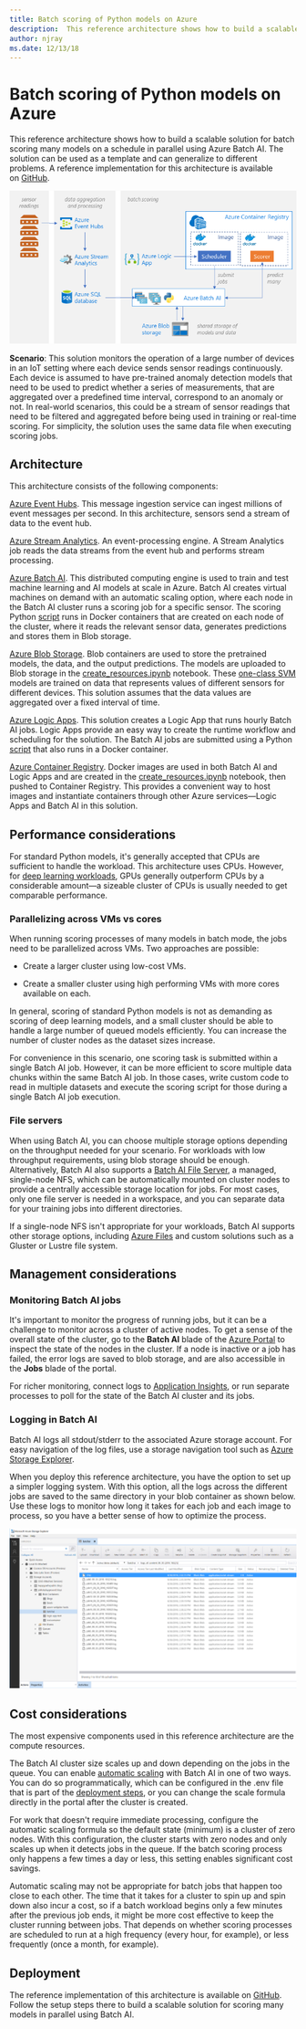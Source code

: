 ```yaml
---
title: Batch scoring of Python models on Azure
description:  This reference architecture shows how to build a scalable solution for batch scoring many models on a schedule in parallel using Azure Batch AI.
author: njray
ms.date: 12/13/18
---
```

# Batch scoring of Python models on Azure

This reference architecture shows how to build a scalable solution for batch scoring many models on a schedule in parallel using Azure Batch AI. The solution can be used as a template and can generalize to different problems. A reference implementation for this architecture is available on [GitHub][github].

![Batch scoring of Python models on Azure](./_images/batch-scoring-python.png)

**Scenario**: This solution monitors the operation of a large number of devices in an IoT setting where each device sends sensor readings continuously. Each device is assumed to have pre-trained anomaly detection models that need to be used to predict whether a series of measurements, that are aggregated over a predefined time interval, correspond to an anomaly or not. In real-world scenarios, this could be a stream of sensor readings that need to be filtered and aggregated before being used in training or real-time scoring. For simplicity, the solution uses the same data file when executing scoring jobs.

## Architecture

This architecture consists of the following components:

[Azure Event Hubs][event-hubs]. This message ingestion service can ingest millions of event messages per second. In this architecture, sensors send a stream of data to the event hub.

[Azure Stream Analytics][stream-analytics]. An event-processing engine. A Stream Analytics job reads the data streams from the event hub and performs stream processing.

[Azure Batch AI][batch-ai]. This distributed computing engine is used to train and test machine learning and AI models at scale in Azure. Batch AI creates virtual machines on demand with an automatic scaling option, where each node in the Batch AI cluster runs a scoring job for a specific sensor. The scoring Python [script][python-script] runs in Docker containers that are created on each node of the cluster, where it reads the relevant sensor data, generates predictions and stores them in Blob storage.

[Azure Blob Storage][storage]. Blob containers are used to store the pretrained models, the data, and the output predictions. The models are uploaded to Blob storage in the [create\_resources.ipynb][create-resources] notebook. These [one-class SVM][one-class-svm] models are trained on data that represents values of different sensors for different devices. This solution assumes that the data values are aggregated over a fixed interval of time.

[Azure Logic Apps][logic-apps]. This solution creates a Logic App that runs hourly Batch AI jobs. Logic Apps provide an easy way to create the runtime workflow and scheduling for the solution. The Batch AI jobs are submitted using a Python [script][script] that also runs in a Docker container.

[Azure Container Registry][acr]. Docker images are used in both Batch AI and Logic Apps and are created in the [create\_resources.ipynb][create-resources] notebook, then pushed to Container Registry. This provides a convenient way to host images and instantiate containers through other Azure services—Logic Apps and Batch AI in this solution.

## Performance considerations

For standard Python models, it's generally accepted that CPUs are sufficient to handle the workload. This architecture uses CPUs. However, for [deep learning workloads][deep], GPUs generally outperform CPUs by a considerable amount—a sizeable cluster of CPUs is usually needed to get comparable performance.

### Parallelizing across VMs vs cores

When running scoring processes of many models in batch mode, the jobs need to be parallelized across VMs. Two approaches are possible: 

* Create a larger cluster using low-cost VMs.

* Create a smaller cluster using high performing VMs with more cores available on each.

In general, scoring of standard Python models is not as demanding as scoring of deep learning models, and a small cluster should be able to handle a large number of queued models efficiently. You can increase the number of cluster nodes as the dataset sizes increase.

For convenience in this scenario, one scoring task is submitted within a single Batch AI job. However, it can be more efficient to score multiple data chunks within the same Batch AI job. In those cases, write custom code to read in multiple datasets and execute the scoring script for those during a single Batch AI job execution.

### File servers

When using Batch AI, you can choose multiple storage options depending on the throughput needed for your scenario. For workloads with low throughput requirements, using blob storage should be enough. Alternatively, Batch AI also supports a [Batch AI File Server][bai-file-server], a managed, single-node NFS, which can be automatically mounted on cluster nodes to provide a centrally accessible storage location for jobs. For most cases, only one file server is needed in a workspace, and you can separate data for your training jobs into different directories.

If a single-node NFS isn't appropriate for your workloads, Batch AI supports other storage options, including [Azure Files][azure-files] and custom solutions such as a Gluster or Lustre file system.

## Management considerations

### Monitoring Batch AI jobs

It's important to monitor the progress of running jobs, but it can be a challenge to monitor across a cluster of active nodes. To get a sense of the overall state of the cluster, go to the **Batch AI** blade of the [Azure Portal][portal] to inspect the state of the nodes in the cluster. If a node is inactive or a job has failed, the error logs are saved to blob storage, and are also accessible in the **Jobs** blade of the portal.

For richer monitoring, connect logs to [Application Insights][ai], or run separate processes to poll for the state of the Batch AI cluster and its jobs.

### Logging in Batch AI

Batch AI logs all stdout/stderr to the associated Azure storage account. For easy navigation of the log files, use a storage navigation tool such as [Azure Storage Explorer][explorer].

When you deploy this reference architecture, you have the option to set up a simpler logging system. With this option, all the logs across the different jobs are saved to the same directory in your blob container as shown below. Use these logs to monitor how long it takes for each job and each image to process, so you have a better sense of how to optimize the process.

![Azure Storage Explorer](./_images/batch-scoring-python-monitor.png)

## Cost considerations

The most expensive components used in this reference architecture are the compute resources.

The Batch AI cluster size scales up and down depending on the jobs in the queue. You can enable [automatic scaling][automatic-scaling] with Batch AI in one of two ways. You can do so programmatically, which can be configured in the .env file that is part of the [deployment steps][github], or you can change the scale formula directly in the portal after the cluster is created.

For work that doesn't require immediate processing, configure the automatic scaling formula so the default state (minimum) is a cluster of zero nodes. With this configuration, the cluster starts with zero nodes and only scales up when it detects jobs in the queue. If the batch scoring process only happens a few times a day or less, this setting enables significant cost savings.

Automatic scaling may not be appropriate for batch jobs that happen too close to each other. The time that it takes for a cluster to spin up and spin down also incur a cost, so if a batch workload begins only a few minutes after the previous job ends, it might be more cost effective to keep the cluster running between jobs. That depends on whether scoring processes are scheduled to run at a high frequency (every hour, for example), or less frequently (once a month, for example).

## Deployment

The reference implementation of this architecture is available on [GitHub][github]. Follow the setup steps there to build a scalable solution for scoring many models in parallel using Batch AI.

[acr]: /azure/container-registry/container-registry-intro
[ai]: /azure/application-insights/app-insights-overview
[automatic-scaling]: /azure/batch/batch-automatic-scaling
[azure-files]: /azure/storage/files/storage-files-introduction
[batch-ai]: /azure/batch-ai/
[bai-file-server]: /azure/batch-ai/resource-concepts#file-server
[create-resources]: https://github.com/Azure/BatchAIAnomalyDetection/blob/master/create_resources.ipynb
[deep]: /azure/architecture/reference-architectures/ai/batch-scoring-deep-learning
[event-hubs]: /azure/event-hubs/event-hubs-geo-dr
[explorer]: https://azure.microsoft.com/en-us/features/storage-explorer/
[github]: https://github.com/Azure/BatchAIAnomalyDetection
[logic-apps]: /azure/logic-apps/logic-apps-overview
[one-class-svm]: http://scikit-learn.org/stable/modules/generated/sklearn.svm.OneClassSVM.html
[portal]: https://portal.azure.com
[python-script]: https://github.com/Azure/BatchAIAnomalyDetection/blob/master/batchai/predict.py
[script]: https://github.com/Azure/BatchAIAnomalyDetection/blob/master/sched/submit_jobs.py
[storage]: /azure/storage/blobs/storage-blobs-overview
[stream-analytics]: /azure/stream-analytics/